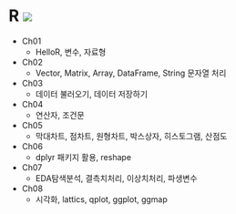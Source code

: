 # R <img src="https://img.shields.io/badge/RStudio-75AADB?style=flat-square&logo=RStudio&logoColor=white"/>
* Ch01
  - HelloR, 변수, 자료형
* Ch02
  - Vector, Matrix, Array, DataFrame, String 문자열 처리
* Ch03
  - 데이터 불러오기, 데이터 저장하기
* Ch04
  - 연산자, 조건문
* Ch05
  - 막대차트, 점차트, 원형차트, 박스상자, 히스토그램, 산점도
* Ch06
  - dplyr 패키지 활용, reshape
* Ch07
  - EDA탐색분석, 결측치처리, 이상치처리, 파생변수
* Ch08
  - 시각화, lattics, qplot, ggplot, ggmap
